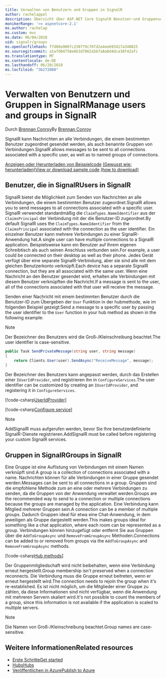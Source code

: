 ```yaml
---
title: Verwalten von Benutzern und Gruppen in SignalR
author: rachelappel
description: Übersicht über ASP.NET Core SignalR Benutzer-und Gruppenverwaltung.
monikerRange: '>= aspnetcore-2.1'
ms.author: rachelap
ms.custom: mvc
ms.date: 06/04/2018
uid: signalr/groups
ms.openlocfilehash: f7d60a906fc238f79c76fd2a4ee693417a348825
ms.sourcegitcommit: a1afd04758e663d7062a5bfa8a0d4dca38f42afc
ms.translationtype: MT
ms.contentlocale: de-DE
ms.lasthandoff: 06/20/2018
ms.locfileid: "36272080"
---
```

# <a name="manage-users-and-groups-in-signalr"></a><span data-ttu-id="f34d9-103">Verwalten von Benutzern und Gruppen in SignalR</span><span class="sxs-lookup"><span data-stu-id="f34d9-103">Manage users and groups in SignalR</span></span>

<span data-ttu-id="f34d9-104">Durch [Brennan Conroy](https://github.com/BrennanConroy)</span><span class="sxs-lookup"><span data-stu-id="f34d9-104">By [Brennan Conroy](https://github.com/BrennanConroy)</span></span>

<span data-ttu-id="f34d9-105">SignalR kann Nachrichten an alle Verbindungen, die einem bestimmten Benutzer zugeordnet gesendet werden, als auch benannte Gruppen von Verbindungen.</span><span class="sxs-lookup"><span data-stu-id="f34d9-105">SignalR allows messages to be sent to all connections associated with a specific user, as well as to named groups of connections.</span></span>

<span data-ttu-id="f34d9-106">[Anzeigen oder Herunterladen von Beispielcode](https://github.com/aspnet/Docs/tree/master/aspnetcore/signalr/groups/sample/) [(Gewusst wie: herunterladen)](xref:tutorials/index#how-to-download-a-sample)</span><span class="sxs-lookup"><span data-stu-id="f34d9-106">[View or download sample code](https://github.com/aspnet/Docs/tree/master/aspnetcore/signalr/groups/sample/) [(how to download)](xref:tutorials/index#how-to-download-a-sample)</span></span>

## <a name="users-in-signalr"></a><span data-ttu-id="f34d9-107">Benutzer, die in SignalR</span><span class="sxs-lookup"><span data-stu-id="f34d9-107">Users in SignalR</span></span>

<span data-ttu-id="f34d9-108">SignalR bietet die Möglichkeit zum Senden von Nachrichten an alle Verbindungen, die einem bestimmten Benutzer zugeordnet.</span><span class="sxs-lookup"><span data-stu-id="f34d9-108">SignalR allows you to send messages to all connections associated with a specific user.</span></span> <span data-ttu-id="f34d9-109">SignalR verwendet standardmäßig die `ClaimTypes.NameIdentifier` aus der `ClaimsPrincipal` der Verbindung mit der die Benutzer-ID zugeordnet.</span><span class="sxs-lookup"><span data-stu-id="f34d9-109">By default SignalR uses the `ClaimTypes.NameIdentifier` from the `ClaimsPrincipal` associated with the connection as the user identifier.</span></span> <span data-ttu-id="f34d9-110">Ein einzelner Benutzer kann mehrere Verbindungen zu einer SignalR-Anwendung hat.</span><span class="sxs-lookup"><span data-stu-id="f34d9-110">A single user can have multiple connections to a SignalR application.</span></span> <span data-ttu-id="f34d9-111">Beispielsweise kann ein Benutzer auf Ihrem eigenen Schreibtisch als auch seinen Anschluss verbunden sein.</span><span class="sxs-lookup"><span data-stu-id="f34d9-111">For example, a user could be connected on their desktop as well as their phone.</span></span> <span data-ttu-id="f34d9-112">Jedes Gerät verfügt über eine separate SignalR-Verbindung, aber sie sind alle mit dem gleichen Benutzerkonto verknüpft.</span><span class="sxs-lookup"><span data-stu-id="f34d9-112">Each device has a separate SignalR connection, but they are all associated with the same user.</span></span> <span data-ttu-id="f34d9-113">Wenn eine Nachricht an den Benutzer gesendet wird, erhalten alle Verbindungen mit diesem Benutzer verknüpften die Nachricht.</span><span class="sxs-lookup"><span data-stu-id="f34d9-113">If a message is sent to the user, all of the connections associated with that user will receive the message.</span></span>

<span data-ttu-id="f34d9-114">Senden einer Nachricht mit einem bestimmten Benutzer durch die Benutzer-ID zum Übergeben der `User` Funktion in der hubmethode, wie im folgenden Beispiel gezeigt:</span><span class="sxs-lookup"><span data-stu-id="f34d9-114">Send a message to a specific user by passing the user identifier to the `User` function in your hub method as shown in the following example:</span></span>

> [!NOTE]
> <span data-ttu-id="f34d9-115">Der Bezeichner des Benutzers wird die Groß-/Kleinschreibung beachtet.</span><span class="sxs-lookup"><span data-stu-id="f34d9-115">The user identifier is case-sensitive.</span></span>

```csharp
public Task SendPrivateMessage(string user, string message)
{
    return Clients.User(user).SendAsync("ReceiveMessage", message);
}
```

<span data-ttu-id="f34d9-116">Der Bezeichner des Benutzers kann angepasst werden, durch das Erstellen einer `IUserIdProvider`, und registrieren ihn in `ConfigureServices`.</span><span class="sxs-lookup"><span data-stu-id="f34d9-116">The user identifier can be customized by creating an `IUserIdProvider`, and registering it in `ConfigureServices`.</span></span>

[!code-csharp[UserIdProvider](groups/sample/customuseridprovider.cs?range=4-10)]

[!code-csharp[Configure service](groups/sample/startup.cs?range=21-22,39-42)]

> [!NOTE]
> <span data-ttu-id="f34d9-117">AddSignalR muss aufgerufen werden, bevor Sie Ihre benutzerdefinierte SignalR-Dienste registrieren.</span><span class="sxs-lookup"><span data-stu-id="f34d9-117">AddSignalR must be called before registering your custom SignalR services.</span></span>

## <a name="groups-in-signalr"></a><span data-ttu-id="f34d9-118">Gruppen in SignalR</span><span class="sxs-lookup"><span data-stu-id="f34d9-118">Groups in SignalR</span></span>

<span data-ttu-id="f34d9-119">Eine Gruppe ist eine Auflistung von Verbindungen mit einem Namen verknüpft sind.</span><span class="sxs-lookup"><span data-stu-id="f34d9-119">A group is a collection of connections associated with a name.</span></span> <span data-ttu-id="f34d9-120">Nachrichten können für alle Verbindungen in einer Gruppe gesendet werden.</span><span class="sxs-lookup"><span data-stu-id="f34d9-120">Messages can be sent to all connections in a group.</span></span> <span data-ttu-id="f34d9-121">Gruppen sind die empfohlene Methode zum an eine oder mehrere Verbindungen zu senden, da die Gruppen von der Anwendung verwaltet werden.</span><span class="sxs-lookup"><span data-stu-id="f34d9-121">Groups are the recommended way to send to a connection or multiple connections because the groups are managed by the application.</span></span> <span data-ttu-id="f34d9-122">Eine Verbindung kann Mitglied mehrerer Gruppen sein.</span><span class="sxs-lookup"><span data-stu-id="f34d9-122">A connection can be a member of multiple groups.</span></span> <span data-ttu-id="f34d9-123">Dadurch Gruppen ideal für etwa eine Chat-Anwendung, in dem jeweiligen als Gruppe dargestellt werden.</span><span class="sxs-lookup"><span data-stu-id="f34d9-123">This makes groups ideal for something like a chat application, where each room can be represented as a group.</span></span> <span data-ttu-id="f34d9-124">Verbindungen können hinzugefügt oder entfernt Sie aus Gruppen über die `AddToGroupAsync` und `RemoveFromGroupAsync` Methoden.</span><span class="sxs-lookup"><span data-stu-id="f34d9-124">Connections can be added to or removed from groups via the `AddToGroupAsync` and `RemoveFromGroupAsync` methods.</span></span>

[!code-csharp[Hub methods](groups/sample/hubs/chathub.cs?range=15-27)]

<span data-ttu-id="f34d9-125">Der Gruppenmitgliedschaft wird nicht beibehalten, wenn eine Verbindung erneut hergestellt.</span><span class="sxs-lookup"><span data-stu-id="f34d9-125">Group membership isn't preserved when a connection reconnects.</span></span> <span data-ttu-id="f34d9-126">Die Verbindung muss die Gruppe erneut beitreten, wenn er erneut hergestellt wird.</span><span class="sxs-lookup"><span data-stu-id="f34d9-126">The connection needs to rejoin the group when it's re-established.</span></span> <span data-ttu-id="f34d9-127">Es ist nicht möglich, um die Mitglieder einer Gruppe zu zählen, da diese Informationen sind nicht verfügbar, wenn die Anwendung mit mehreren Servern skaliert wird.</span><span class="sxs-lookup"><span data-stu-id="f34d9-127">It's not possible to count the members of a group, since this information is not available if the application is scaled to multiple servers.</span></span>

> [!NOTE]
> <span data-ttu-id="f34d9-128">Die Namen von Groß-/Kleinschreibung beachtet.</span><span class="sxs-lookup"><span data-stu-id="f34d9-128">Group names are case-sensitive.</span></span>

## <a name="related-resources"></a><span data-ttu-id="f34d9-129">Weitere Informationen</span><span class="sxs-lookup"><span data-stu-id="f34d9-129">Related resources</span></span>

* [<span data-ttu-id="f34d9-130">Erste Schritte</span><span class="sxs-lookup"><span data-stu-id="f34d9-130">Get started</span></span>](xref:tutorials/signalr)
* [<span data-ttu-id="f34d9-131">Hubs</span><span class="sxs-lookup"><span data-stu-id="f34d9-131">Hubs</span></span>](xref:signalr/hubs)
* [<span data-ttu-id="f34d9-132">Veröffentlichen in Azure</span><span class="sxs-lookup"><span data-stu-id="f34d9-132">Publish to Azure</span></span>](xref:signalr/publish-to-azure-web-app)
